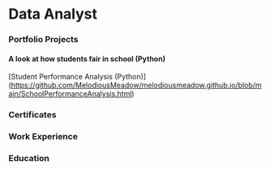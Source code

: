 # Data Analyst

### Portfolio Projects

#### A look at how students fair in school (Python)
[Student Performance Analysis (Python)] (https://github.com/MelodiousMeadow/melodiousmeadow.github.io/blob/main/SchoolPerformanceAnalysis.html)

  
### Certificates

### Work Experience

### Education 





